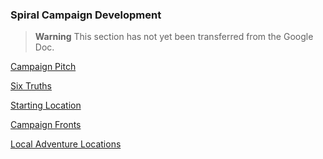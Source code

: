 ### Spiral Campaign Development

> **Warning**
> This section has not yet been transferred from the Google Doc.

[Campaign Pitch](./Spiral_Campaign_Pitch.md)

[Six Truths](./Spiral_Six_Truths.md)

[Starting Location](./Spiral_Staring_Location.md)

[Campaign Fronts](./Spiral_Campaign_Fronts.md)

[Local Adventure Locations](./Spiral_Local_Adventure_Locations.md)
